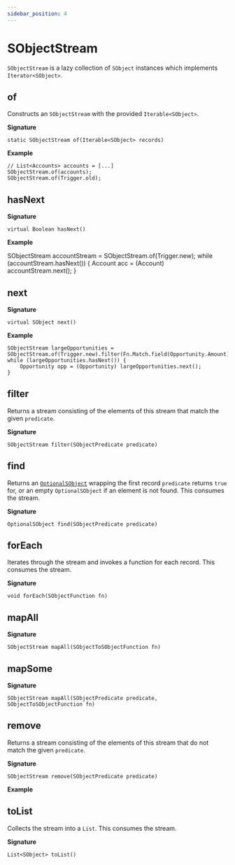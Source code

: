 ```yaml
---
sidebar_position: 4
---
```


# SObjectStream

`SObjectStream` is a lazy collection of `SObject` instances which implements `Iterator<SObject>`. 

## of

Constructs an `SObjectStream` with the provided `Iterable<SObject>`. 

**Signature**

```
static SObjectStream of(Iterable<SObject> records)
```

**Example**

```
// List<Accounts> accounts = [...]
SObjectStream.of(accounts);
SObjectStream.of(Trigger.old);
```

## hasNext

**Signature**

```
virtual Boolean hasNext()
```
**Example**

SObjectStream accountStream = SObjectStream.of(Trigger.new);
while (accountStream.hasNext()) {
	Account acc = (Account) accountStream.next();
}

## next

**Signature**

```
virtual SObject next()
```

**Example**

```
SObjectStream largeOpportunities = SObjectStream.of(Trigger.new).filter(Fn.Match.field(Opportunity.Amount).gt(100000));
while (largeOpportunities.hasNext()) {
	Opportunity opp = (Opportunity) largeOpportunities.next();
}
```

## filter

Returns a stream consisting of the elements of this stream that match the given `predicate`.

**Signature**

```
SObjectStream filter(SObjectPredicate predicate)
```

## find

Returns an [`OptionalSObject`](../util/OptionalSObject) wrapping the first record `predicate` returns `true` for, or an empty `OptionalSObject` if an element is not found. This consumes the stream.

**Signature**

```
OptionalSObject find(SObjectPredicate predicate)
```

## forEach

Iterates through the stream and invokes a function for each record. This consumes the stream.

**Signature**

```
void forEach(SObjectFunction fn)
```

## mapAll

**Signature**

```
SObjectStream mapAll(SObjectToSObjectFunction fn)
```

## mapSome

**Signature**

```
SObjectStream mapAll(SObjectPredicate predicate, SObjectToSObjectFunction fn)
```

## remove

Returns a stream consisting of the elements of this stream that do not match the given `predicate`.

**Signature**

```
SObjectStream remove(SObjectPredicate predicate)
```
**Example**

## toList

Collects the stream into a `List`. This consumes the stream.

**Signature**
```
List<SObject> toList()
```